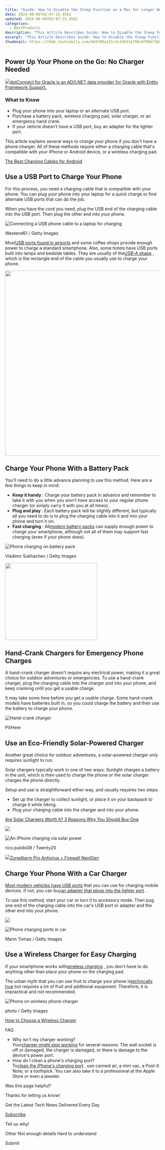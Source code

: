 ```yaml
---
title: "Guide: How to Disable the Sleep Function on a Mac for Longer Work Sessions"
date: 2024-08-05T02:07:15.456Z
updated: 2024-08-06T02:07:15.456Z
categories:
  - BestProducts
description: "This Article Describes Guide: How to Disable the Sleep Function on a Mac for Longer Work Sessions"
excerpt: "This Article Describes Guide: How to Disable the Sleep Function on a Mac for Longer Work Sessions"
thumbnail: https://thmb.techidaily.com/bb9708a331c4c3dd31e799c079bb73652a9e75d1a08dd178d051b1af275cc7e6.jpg
---
```


## Power Up Your Phone on the Go: No Charger Needed
<!-- affiliate ads begin -->
<a href="https://checkout.devart.com/order/checkout.php?PRODS=5023555&QTY=1&AFFILIATE=108875&CART=1"><img src="https://secure.avangate.com/images/merchant/45b430710ad04765a6afd58d9d9fafca/products/dotConnect_O.png" border="0">dotConnect for Oracle is an ADO.NET data provider for Oracle with Entity Framework Support.</a>
<!-- affiliate ads end -->
### What to Know

* Plug your phone into your laptop or an alternate USB port.
* Purchase a battery pack, wireless charging pad, solar charger, or an emergency hand crank.
* If your vehicle doesn't have a USB port, buy an adapter for the lighter port.

 This article explains several ways to charge your phone if you don't have a phone charger. All of these methods require either a charging cable that's compatible with your iPhone or Android device, or a wireless charging pad.

[The Best Charging Cables for Android](https://www.lifewire.com/top-charging-cables-androids-4050651)

## Use a USB Port to Charge Your Phone

 For this process, you need a charging cable that is compatible with your phone. You can plug your phone into your laptop for a quick charge or find alternate USB ports that can do the job.

 When you have the cord you need, plug the USB end of the charging cable into the USB port. Then plug the other end into your phone.

![Connecting a USB phone cable to a laptop for charging](https://www.lifewire.com/thmb/7UeVvNu-R4gB3yOfyrwzZnUG8IM=/1500x0/filters:no_upscale():max_bytes(150000):strip_icc():format(webp)/GettyImages-670889075-5c87fa1246e0fb0001cbf5ac.jpg)

 Westend61 / Getty Images

 Most[USB ports found in airports](https://www.lifewire.com/safely-use-airport-charging-stations-4690583) and some coffee shops provide enough power to charge a standard smartphone. Also, some hotels have USB ports built into lamps and bedside tables. They are usually of the[USB-A shape](https://www.lifewire.com/usb-type-a-connector-2626032) , which is the rectangle end of the cable you usually use to charge your phone.

<!-- affiliate ads begin -->
<a href="https://appsumo.8odi.net/c/5597632/2068416/7443" target="_top" id="2068416"><img src="//a.impactradius-go.com/display-ad/7443-2068416" border="0" alt="" width="1200" height="600"/></a><img height="0" width="0" src="https://appsumo.8odi.net/i/5597632/2068416/7443" style="position:absolute;visibility:hidden;" border="0" />
<!-- affiliate ads end -->
## Charge Your Phone With a Battery Pack

 You’ll need to do a little advance planning to use this method. Here are a few things to keep in mind:  

* **Keep it handy** : Charge your battery pack in advance and remember to take it with you when you won't have access to your regular phone charger (or simply carry it with you at all times).
* **Plug and play** : Each battery pack will be slightly different, but typically all you need to do is to plug the charging cable into it and into your phone and turn it on.
* **Fast charging** : All[modern battery packs](https://www.lifewire.com/buying-guide-for-portable-usb-chargers-2740926) can supply enough power to charge your smartphone, although not all of them may support fast charging (even if your phone does).

![Phone charging on battery pack](https://www.lifewire.com/thmb/DuE02bIqSY6vdQp1gCRsA8McGKM=/1500x0/filters:no_upscale():max_bytes(150000):strip_icc():format(webp)/GettyImages-1127834850-b5f51606ef6f46d6a0e3058fc67d8db0.jpg)

Vladimir Sukhachev / Getty Images

<!-- affiliate ads begin -->
<a href="https://dhgate.sjv.io/c/5597632/1678785/12108" target="_top" id="1678785"><img src="//a.impactradius-go.com/display-ad/12108-1678785" border="0" alt="" width="300" height="250"/></a>
<!-- affiliate ads end -->
## Hand-Crank Chargers for Emergency Phone Charges

 A hand-crank charger doesn't require any electrical power, making it a great choice for outdoor adventures or emergencies. To use a hand-crank charger, plug the charging cable into the charger and into your phone, and keep cranking until you get a usable charge.

 It may take some time before you get a usable charge. Some hand-crank models have batteries built in, so you could charge the battery and then use the battery to charge your phone.

![Hand-crank charger](https://www.lifewire.com/thmb/vD0-Qti9r4uuNv-AJmCJRw0nFJc=/1500x0/filters:no_upscale():max_bytes(150000):strip_icc():format(webp)/vehicle-237223-pxhere.com-5c87f91dc9e77c00010c22a2.jpg)

PXHere

## Use an Eco-Friendly Solar-Powered Charger

 Another great choice for outdoor adventures, a solar-powered charger only requires sunlight to run.

 Solar chargers typically work in one of two ways: Sunlight charges a battery in the unit, which is then used to charge the phone or the solar charger charges the phone directly.

 Setup and use is straightforward either way, and usually requires two steps:

* Set up the charger to collect sunlight, or place it on your backpack to charge it while hiking.
* Plug your charging cable into the charger and into your phone.

[Are Solar Chargers Worth It? 3 Reasons Why You Should Buy One](https://www.lifewire.com/are-solar-chargers-worth-it-8659960)

<!-- affiliate ads begin -->
<a href="https://secure.2checkout.com/order/checkout.php?PRODS=32667153&QTY=1&AFFILIATE=108875&CART=1"><img src="https://www.coolmuster.com/uploads/image/20201228/feature02.png" border="0"></a>
<!-- affiliate ads end -->
![An iPhone charging via solar power](https://www.lifewire.com/thmb/IqdcDczvhbQF1eLYZiovXNG_abU=/1500x0/filters:no_upscale():max_bytes(150000):strip_icc():format(webp)/solar_charging-5c65d15a4cedfd00014313f0.jpg)

 rico.pulido08 / Twenty20

<!-- affiliate ads begin -->
<a href="https://estore.zonealarm.com/order/checkout.php?PRODS=38658749&QTY=1&AFFILIATE=108875&CART=1"><img src="https://sc1.checkpoint.com/sc1/za/images/boxes/pa_500.png" border="0">ZoneAlarm Pro Antivirus + Firewall NextGen</a>
<!-- affiliate ads end -->
## Charge Your Phone With a Car Charger

[Most modern vehicles have USB ports](https://www.lifewire.com/why-do-car-radios-have-usb-ports-4044287) that you can use for charging mobile devices. If not, you can buy[an adapter that plugs into the lighter port](https://www.lifewire.com/finding-the-right-12v-usb-adapter-534755) .

 To use this method, start your car or turn it to accessory mode. Then pug one end of the charging cable into the car's USB port or adapter and the other end into your phone.

<!-- affiliate ads begin -->
<a href="https://shop.systoolsgroup.com/affiliate.php?ACCOUNT=SYSTOOBY&AFFILIATE=108875&PATH=https%3A%2F%2Fwww.systoolsgroup.com%3FAFFILIATE%3D108875%26RESOURCE%3DSysTools%2BSQL%2BRecovery"><img src="https://www.systoolsgroup.com/box/sql-recovery.png" border="0"></a>
<!-- affiliate ads end -->
![Phone charging ports in car](https://www.lifewire.com/thmb/8LMX2DElnEgFdLKoeClwsPAXR3o=/1500x0/filters:no_upscale():max_bytes(150000):strip_icc():format(webp)/carcharger-5bfdba1e46e0fb0051e04ae5.jpg)

 Marin Tomas / Getty Images

## Use a Wireless Charger for Easy Charging

 If your smartphone works with[wireless charging](https://www.lifewire.com/qi-wireless-charging-4151894) , you don't have to do anything other than place your phone on the charging pad.

 The urban myth that you can use fruit to charge your phone is[technically true](https://youtu.be/E-j8mPUDjRs) but requires a lot of fruit and additional equipment. Therefore, it is impractical and not recommended.

![Phone on wireless phone charger](https://www.lifewire.com/thmb/F4mo2J4CVdlEiXjW1bGlTNyH4v4=/1500x0/filters:no_upscale():max_bytes(150000):strip_icc():format(webp)/GettyImages-1147125027-bebf8c7b924248bb9f02cdb7b4babbf1.jpg)

photo / Getty Images

[How to Choose a Wireless Charger](https://www.lifewire.com/how-to-choose-a-wireless-charger-5191283)

 FAQ

* Why isn't my charger working?  
 Your[charger might stop working](https://www.lifewire.com/how-to-fix-broken-charger-4586480) for several reasons: The wall socket is off or damaged, the charger is damaged, or there is damage to the device's power port.
* How do I clean a phone's charging port?  
 To[clean the iPhone's charging port](https://www.lifewire.com/how-to-clean-your-iphone-s-charging-port-4160923) , use canned air, a mini vac, a Post-It Note, or a toothpick. You can also take it to a professional at the Apple Store or even a jeweler.

Was this page helpful?

Thanks for letting us know!

 Get the Latest Tech News Delivered Every Day

[Subscribe](https://www.lifewire.com/#)

Tell us why!

 Other  Not enough details  Hard to understand

 Submit

<ins class="adsbygoogle"
     style="display:block"
     data-ad-format="autorelaxed"
     data-ad-client="ca-pub-7571918770474297"
     data-ad-slot="1223367746"></ins>



<ins class="adsbygoogle"
     style="display:block"
     data-ad-client="ca-pub-7571918770474297"
     data-ad-slot="8358498916"
     data-ad-format="auto"
     data-full-width-responsive="true"></ins>
